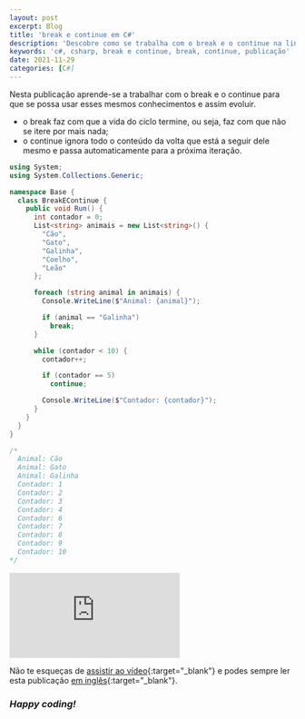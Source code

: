 ```yaml
---
layout: post
excerpt: Blog
title: 'break e continue em C#'
description: 'Descobre como se trabalha com o break e o continue na linguagem de programação C#. Obtém respostas às tuas dúvidas com a teoria e os exemplos apresentados.'
keywords: 'c#, csharp, break e continue, break, continue, publicação'
date: 2021-11-29
categories: [C#]
---
```


Nesta publicação aprende-se a trabalhar com o break e o continue para que se possa usar esses mesmos conhecimentos e assim evoluir.

- o break faz com que a vida do ciclo termine, ou seja, faz com que não se itere por mais nada;
- o continue ignora todo o conteúdo da volta que está a seguir dele mesmo e passa automaticamente para a próxima iteração.

```csharp
using System;
using System.Collections.Generic;

namespace Base {
  class BreakEContinue {
    public void Run() {
      int contador = 0;
      List<string> animais = new List<string>() {
        "Cão",
        "Gato",
        "Galinha",
        "Coelho",
        "Leão"
      };

      foreach (string animal in animais) {
        Console.WriteLine($"Animal: {animal}");

        if (animal == "Galinha")
          break;
      }

      while (contador < 10) {
        contador++;

        if (contador == 5)
          continue;

        Console.WriteLine($"Contador: {contador}");
      }
    }
  }
}

/*
  Animal: Cão
  Animal: Gato
  Animal: Galinha
  Contador: 1
  Contador: 2
  Contador: 3
  Contador: 4
  Contador: 6
  Contador: 7
  Contador: 8
  Contador: 9
  Contador: 10
*/
```

<div class="video-container">
  <iframe src="https://www.youtube.com/embed/b4bLQ0qf5gY" frameborder="0" allowfullscreen></iframe>
</div>

Não te esqueças de [assistir ao vídeo](https://youtu.be/b4bLQ0qf5gY){:target="\_blank"} e podes sempre ler esta publicação [em inglês](https://nelsonsilvadev.com/blog/20211129/break-and-continue-in-csharp/){:target="\_blank"}.

### _Happy coding!_
